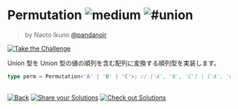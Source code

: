<!--info-header-start--><h1>Permutation <img src="https://img.shields.io/badge/-medium-d9901a" alt="medium"/> <img src="https://img.shields.io/badge/-%23union-999" alt="#union"/></h1><blockquote><p>by Naoto Ikuno <a href="https://github.com/pandanoir" target="_blank">@pandanoir</a></p></blockquote><p><a href="https://tsch.js.org/296/play" target="_blank"><img src="https://img.shields.io/badge/-Take%20the%20Challenge-3178c6?logo=typescript&logoColor=white" alt="Take the Challenge"/></a> </p><!--info-header-end-->

Union 型を Union 型の値の順列を含む配列に変換する順列型を実装します。

```typescript
type perm = Permutation<'A' | 'B' | 'C'>; // ['A', 'B', 'C'] | ['A', 'C', 'B'] | ['B', 'A', 'C'] | ['B', 'C', 'A'] | ['C', 'A', 'B'] | ['C', 'B', 'A']
```

<!--info-footer-start--><br><a href="../../README.md" target="_blank"><img src="https://img.shields.io/badge/-Back-grey" alt="Back"/></a> <a href="https://tsch.js.org/296/answer" target="_blank"><img src="https://img.shields.io/badge/-Share%20your%20Solutions-teal" alt="Share your Solutions"/></a> <a href="https://tsch.js.org/296/solutions" target="_blank"><img src="https://img.shields.io/badge/-Check%20out%20Solutions-de5a77?logo=awesome-lists&logoColor=white" alt="Check out Solutions"/></a> <!--info-footer-end-->
